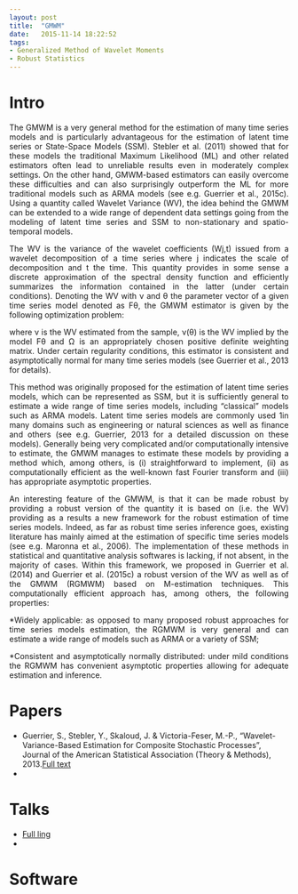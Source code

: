 ```yaml
---
layout: post
title:  "GMWM"
date:   2015-11-14 18:22:52
tags: 
- Generalized Method of Wavelet Moments
- Robust Statistics
---
```


# Intro
<p align="justify">
The GMWM is a very general method for the estimation of many time series models and is particularly advantageous for the estimation of latent time series or State-Space Models (SSM). Stebler et al. (2011) showed that for these models the traditional Maximum Likelihood (ML) and other related estimators often lead to unreliable results even in moderately complex settings. On the other hand, GMWM-based estimators can easily overcome these difficulties and can also surprisingly outperform the ML for more traditional models such as ARMA models (see e.g. Guerrier et al., 2015c). Using a quantity called Wavelet Variance (WV), the idea behind the GMWM can be extended to a wide range of dependent data settings going from the modeling of latent time series and SSM to non-stationary
and spatio-temporal models.</p>
<p align="justify">
The WV is the variance of the wavelet coefficients (Wj,t) issued from a wavelet decomposition of a time series where j indicates the scale of decomposition and t the time. This quantity provides in some sense a discrete approximation of the spectral density function and efficiently summarizes the information contained in the latter (under certain conditions). Denoting the WV with ν and θ the parameter vector of a given time series model denoted as Fθ, the GMWM estimator is given by the following optimization problem:</p>


<p align="justify">
where ν is the WV estimated from the sample, ν(θ) is the WV implied by the model Fθ and Ω is an appropriately chosen positive definite weighting matrix. Under certain regularity conditions, this estimator is consistent and asymptotically normal for many time series models (see Guerrier et al., 2013 for details).</p>
<p align="justify">
This method was originally proposed for the estimation of latent time series models, which can be represented as SSM, but it is sufficiently general to estimate a wide range of time series models, including “classical” models such as ARMA models. Latent time series models are commonly used
1in many domains such as engineering or natural sciences as well as finance and others (see e.g. Guerrier, 2013 for a detailed discussion on these models). Generally being very complicated and/or computationally intensive to estimate, the GMWM manages to estimate these models by providing a method which, among others, is (i) straightforward to implement, (ii) as computationally efficient as the well-known fast Fourier transform and (iii) has appropriate asymptotic properties.</p>
<p align="justify">
An interesting feature of the GMWM, is that it can be made robust by providing a robust version of the quantity it is based on (i.e. the WV) providing as a results a new framework for the robust estimation of time series models. Indeed, as far as robust time series inference goes, existing literature has mainly aimed at the estimation of specific time series models (see e.g. Maronna et al., 2006). The implementation of these methods in statistical and quantitative analysis softwares is lacking, if not absent, in the majority of cases. Within this framework, we proposed in Guerrier et al. (2014) and Guerrier et al. (2015c) a robust version of the WV as well as of the GMWM (RGMWM) based on M-estimation techniques. This computationally efficient approach has, among others, the following properties:</p>
<p align="justify">
*Widely applicable: as opposed to many proposed robust approaches for time series models estimation, the RGMWM is very general and can estimate a wide range of models such as ARMA or a variety of SSM;</p>
<p align="justify">
*Consistent and asymptotically normally distributed: under mild conditions the RGMWM has convenient asymptotic properties allowing for adequate estimation and inference.</p>

# Papers

* Guerrier, S., Stebler, Y., Skaloud, J. & Victoria-Feser, M.-P., “Wavelet-Variance-Based Estimation for Composite Stochastic Processes”, Journal of the American Statistical Association (Theory & Methods), 2013.[Full text](/assets/pdfs/GMWM.pdf)
* 

# Talks

* [Full ling](/assets/pdfs/usc_2015_rgmwm.pdf)
* 


# Software
